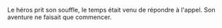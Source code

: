 Le héros prit son souffle, le temps était venu de répondre à l'appel. Son aventure ne faisait que commencer.
